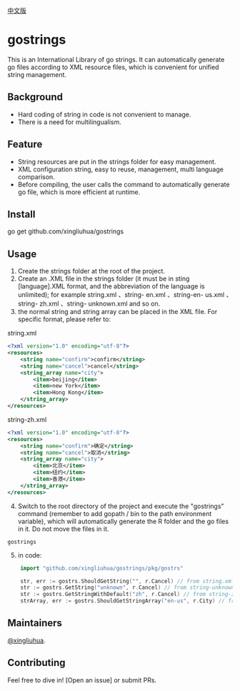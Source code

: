 [中文版](https://github.com/xingliuhua/gostrings/blob/master/README.cn.md)
# gostrings

This is an International Library of go strings. It can automatically generate go files according to XML resource files, which is convenient for unified string management.
## Background
* Hard coding of string in code is not convenient to manage.
* There is a need for multilingualism.

## Feature
* String resources are put in the strings folder for easy management.
* XML configuration string, easy to reuse, management, multi language comparison.
* Before compiling, the user calls the command to automatically generate go file, which is more efficient at runtime.

## Install
go get github.com/xingliuhua/gostrings

## Usage
1. Create the strings folder at the root of the project.
2. Create an .XML file in the strings folder (it must be in sting [language].XML format, and the abbreviation of the language is unlimited); for example string.xml 、string- en.xml 、string-en- us.xml 、string- zh.xml 、string- unknown.xml and so on.
3. the normal string and string array can be placed in the XML file. For specific format, please refer to:

string.xml
```xml
<?xml version="1.0" encoding="utf-8"?>
<resources>
    <string name="confirm">confirm</string>
    <string name="cancel">cancel</string>
    <string_array name="city">
        <item>beijing</item>
        <item>new York</item>
        <item>Hong Kong</item>
    </string_array>
</resources>
```

string-zh.xml
```xml
<?xml version="1.0" encoding="utf-8"?>
<resources>
    <string name="confirm">确定</string>
    <string name="cancel">取消</string>
    <string_array name="city">
        <item>北京</item>
        <item>纽约</item>
        <item>香港</item>
    </string_array>
</resources>
```

4. Switch to the root directory of the project and execute the "gostrings" command (remember to add gopath / bin to the path environment variable), which will automatically generate the R folder and the go files in it. Do not move the files in it.
```shell script
gostrings
```

5. in code:
```go
    import "github.com/xingliuhua/gostrings/pkg/gostrs"

	str, err := gostrs.ShouldGetString("", r.Cancel) // from string.xml
	str := gostrs.GetString("unknown", r.Cancel) // from string-unknown.xml
	str := gostrs.GetStringWithDefault("zh", r.Cancel) // from string-zh.xml
	strArray, err := gostrs.ShouldGetStringArray("en-us", r.City) // from string-en-us.xml
```


## Maintainers

[@xingliuhua](https://github.com/xingliuhua).

## Contributing

Feel free to dive in! [Open an issue] or submit PRs.
